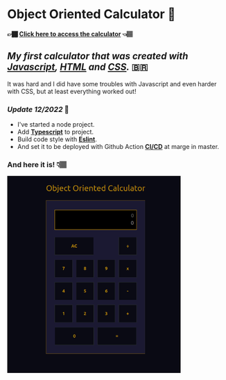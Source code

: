 # Object Oriented Calculator 📱

#### 👉🏾 <a href="https://anic4cio.github.io/calculator-poo/src/" target="_blank" rel="noopener noreferrer">Click here to access the calculator</a> 👈🏽
 
## _**My first calculator that was created with <ins>Javascript</ins>, <ins>HTML</ins> and <ins>CSS</ins>.**_ 🇧🇷

It was hard and I did have some troubles with Javascript and even harder with CSS, but at least everything worked out!

### _**Update 12/2022**_ 🚩
* I've started a node project.
* Add <ins>**Typescript**</ins> to project.
* Build code style with <ins>**Eslint**</ins>.
* And set it to be deployed with Github Action <ins>**CI/CD**</ins> at marge in master.

### And here it is! 👇🏽

<img src="src/oopcalculators-creenshot.png" alt="calculator-screenshot" width="400">
